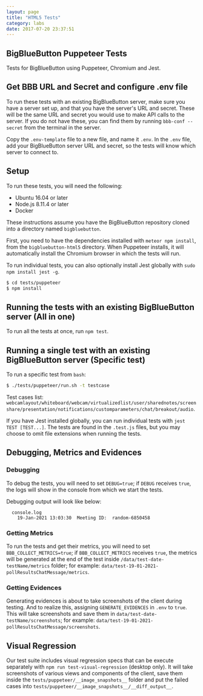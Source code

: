 ```yaml
---
layout: page
title: "HTML5 Tests"
category: labs
date: 2017-07-20 23:37:51
---
```


## BigBlueButton Puppeteer Tests

Tests for BigBlueButton using Puppeteer, Chromium and Jest.

## Get BBB URL and Secret and configure .env file

To run these tests with an existing BigBlueButton server, make sure you have a server set up, and that you have the server's URL and secret. These will be the same URL and secret you would use to make API calls to the server. If you do not have these, you can find them by running `bbb-conf --secret` from the terminal in the server.

Copy the `.env-template` file to a new file, and name it `.env`. In the `.env` file, add your BigBlueButton server URL and secret, so the tests will know which server to connect to.

## Setup

To run these tests, you will need the following:
* Ubuntu 16.04 or later
* Node.js 8.11.4 or later
* Docker

These instructions assume you have the BigBlueButton repository cloned into a directory named `bigbluebutton`.

First, you need to have the dependencies installed with `meteor npm install`, from the `bigbluebutton-html5` directory. When Puppeteer installs, it will automatically install the Chromium browser in which the tests will run.

To run individual tests, you can also optionally install Jest globally with `sudo npm install jest -g`.

```bash
$ cd tests/puppeteer
$ npm install
```

## Running the tests with an existing BigBlueButton server (All in one)

To run all the tests at once, run `npm test`.

## Running a single test with an existing BigBlueButton server (Specific test)

To run a specific test from `bash`:

```bash
$ ./tests/puppeteer/run.sh -t testcase
```

Test cases list: `webcamlayout/whiteboard/webcam/virtualizedlist/user/sharednotes/screenshare/presentation/notifications/customparameters/chat/breakout/audio`.

If you have Jest installed globally, you can run individual tests with `jest TEST [TEST...]`. The tests are found in the `.test.js` files, but you may choose to omit file extensions when running the tests.

## Debugging, Metrics and Evidences

### Debugging

To debug the tests, you will need to set `DEBUG=true`; if `DEBUG` receives `true`, the logs will show in the console from which we start the tests.

Debugging output will look like below:

```
  console.log
    19-Jan-2021 13:03:30  Meeting ID:  random-6850458
```

### Getting Metrics

To run the tests and get their metrics, you will need to set `BBB_COLLECT_METRICS=true`; if `BBB_COLLECT_METRICS` receives `true`, the metrics will be generated at the end of the test inside `/data/test-date-testName/metrics` folder; for example: 
`data/test-19-01-2021-pollResultsChatMessage/metrics`.

### Getting Evidences

Generating evidences is about to take screenshots of the client during testing. And to realize this, assigning `GENERATE_EVIDENCES` in `.env` to `true`. This will take screenshots and save them in `data/test-date-testName/screenshots`; for example: `data/test-19-01-2021-pollResultsChatMessage/screenshots`.

## Visual Regression

Our test suite includes visual regression specs that can be execute separately with `npm run test-visual-regression` (desktop only). It will take screenshots of various views and components of the client, save them inside the `tests/puppeteer/__image_snapshots__` folder and put the failed cases into `tests/puppeteer/__image_snapshots__/__diff_output__`.

